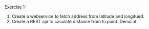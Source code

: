 Exercise 1:
1. Create a webservice to fetch address from latitude and longitued.
2. Create a REST api to caculate distance from to point.
Demo at: 
